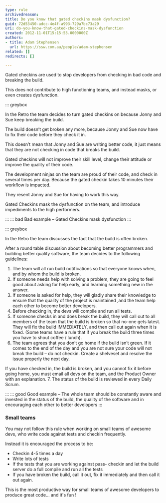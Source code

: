 ```yaml
---
type: rule
archivedreason: 
title: Do you know that gated checkins mask dysfunction?
guid: 72d53450-adcc-4e4f-a993-729a7bc73a29
uri: do-you-know-that-gated-checkins-mask-dysfunction
created: 2012-11-01T15:15:53.0000000Z
authors:
- title: Adam Stephensen
  url: https://ssw.com.au/people/adam-stephensen
related: []
redirects: []

---
```


Gated checkins are used to stop developers from checking in bad code and breaking the build.

This does not contribute to high functioning teams, and instead masks, or even creates dysfunction.

<!--endintro-->

::: greybox

In the Retro the team decides to turn gated checkins on because Jonny and Sue keep breaking the build.

The build doesn’t get broken any more, because Jonny and Sue now have to fix their code before they check it in.

This doesn’t mean that Jonny and Sue are writing better code, it just means that they are not checking in code that breaks the build.

Gated checkins will not improve their skill level, change their attitude or improve the quality of their code.

The development ninjas on the team are proud of their code, and check in several times per day. Because the gated checkin takes 10 minutes their workflow is impacted.

They resent Jonny and Sue for having to work this way.

Gated Checkins mask the dysfunction on the team, and introduce impediments to the high performers.

:::
::: bad
Bad example – Gated Checkins mask dysfunction
:::

::: greybox

In the Retro the team discusses the fact that the build is often broken.

After a round table discussion about becoming better programmers and building better quality software, the team decides to the following guidelines:

1. The team will all run build notifications so that everyone knows when, and by whom the build is broken.
2. If someone needs help with solving a problem, they are going to feel good about asking for help early, and learning something new in the answer.
3. If someone is asked for help, they will gladly share their knowledge to ensure that the quality of the project is maintained ,and the team help each other to become better developers.
4. Before checking in, the devs will compile and run all tests.
5. If someone checks in and does break the build, they will call out to all members of the team that the build is broken so that no-one gets latest.
They will fix the build IMMEDIATELY, and then call out again when it is fixed.
(Some teams have a rule that if you break the build three times you have to shout coffee / lunch).
6. The team agrees that you don’t go home if the build isn’t green. 
If it comes to the end of the day and you are not sure your code will not break the build – do not checkin. Create a shelveset and resolve the issue properly the next day.

If you have checked in, the build is broken, and you cannot fix it before going home, you must email all devs on the team, and the Product Owner with an explanation.
7. The status of the build is reviewed in every Daily Scrum.


:::
::: good
Good example – The whole team should be constantly aware and invested in the status of the build, the quality of the software and in encouraging each other to better developers
:::

### Small teams

You may not follow this rule when working on small teams of awesome devs, who write code against tests and checkin frequently.

Instead it is encouraged the process to be:

* Checkin 4-5 times a day
* Write lots of tests
* If the tests that you are working against pass- checkin and let the build server do a full compile and run all the tests
* If you have broken the build, call it out, fix it immediately and then call it out again.

This is the most productive way for small teams of awesome developers to produce great code... and it's fun !
